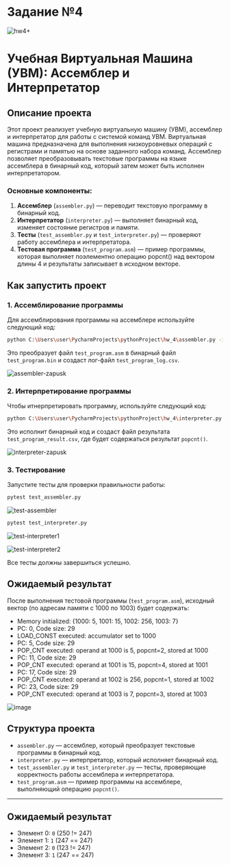 # Задание №4

![hw4+](https://github.com/user-attachments/assets/7ace307d-29a8-401f-8440-ffb3ef02a50e)
#

# Учебная Виртуальная Машина (УВМ): Ассемблер и Интерпретатор

## Описание проекта

Этот проект реализует учебную виртуальную машину (УВМ), ассемблер и интерпретатор для работы с системой команд УВМ. Виртуальная машина предназначена для выполнения низкоуровневых операций с регистрами и памятью на основе заданного набора команд. Ассемблер позволяет преобразовывать текстовые программы на языке ассемблера в бинарный код, который затем может быть исполнен интерпретатором.

### Основные компоненты:
1. **Ассемблер** (`assembler.py`) — переводит текстовую программу в бинарный код.
2. **Интерпретатор** (`interpreter.py`) — выполняет бинарный код, изменяет состояние регистров и памяти.
3. **Тесты** (`test_assembler.py` и `test_interpreter.py`) — проверяют работу ассемблера и интерпретатора.
4. **Тестовая программа** (`test_program.asm`) — пример программы, которая выполняет поэлементно операцию popcnt() над вектором длины 4 и результаты записывает в исходном векторе.

## Как запустить проект

### 1. Ассемблирование программы

Для ассемблирования программы на ассемблере используйте следующий код:

```bash
python C:\Users\user\PycharmProjects\pythonProject\hw_4\assembler.py -i C:\Users\user\PycharmProjects\pythonProject\hw_4\test_program.asm -o test_program.bin -l test_program_log.csv
```

Это преобразует файл `test_program.asm` в бинарный файл `test_program.bin` и создаст лог-файл `test_program_log.csv`.

![assembler-zapusk](https://github.com/user-attachments/assets/a279522f-dfd8-41f6-93b5-46055e446ce6)

### 2. Интерпретирование программы

Чтобы итнерпретировать программу, используйте следующий код:

```bash
python C:\Users\user\PycharmProjects\pythonProject\hw_4\interpreter.py -i C:\Users\user\PycharmProjects\pythonProject\hw_4\test_program.bin -o C:\Users\user\PycharmProjects\pythonProject\hw_4\test_program_result.csv -s 1000 -e 1003
```

Это исполнит бинарный код и создаст файл результата `test_program_result.csv`, где будет содержаться результат `popcnt()`.

![interpreter-zapusk](https://github.com/user-attachments/assets/71391a6d-58b7-4d4f-bef7-770e4d77c4ce)

### 3. Тестирование

Запустите тесты для проверки правильности работы:

```bash
pytest test_assembler.py
```
![test-assembler](https://github.com/user-attachments/assets/3e946410-4f02-4872-9a83-66ace8ae49e3)


```bash
pytest test_interpreter.py
```
![test-interpreter1](https://github.com/user-attachments/assets/202c10d2-eab3-441e-95e1-56faee4db027)

![test-interpreter2](https://github.com/user-attachments/assets/457dfa98-dfc5-4bc8-82ca-d9cdf7f47f27)

Все тесты должны завершиться успешно.

## Ожидаемый результат

После выполнения тестовой программы (`test_program.asm`), исходный вектор (по адресам памяти с 1000 по 1003) будет содержать:

- Memory initialized: {1000: 5, 1001: 15, 1002: 256, 1003: 7}
- PC: 0, Code size: 29
- LOAD_CONST executed: accumulator set to 1000
- PC: 5, Code size: 29
- POP_CNT executed: operand at 1000 is 5, popcnt=2, stored at 1000
- PC: 11, Code size: 29
- POP_CNT executed: operand at 1001 is 15, popcnt=4, stored at 1001
- PC: 17, Code size: 29
- POP_CNT executed: operand at 1002 is 256, popcnt=1, stored at 1002
- PC: 23, Code size: 29
- POP_CNT executed: operand at 1003 is 7, popcnt=3, stored at 1003

![image](https://github.com/user-attachments/assets/7f147693-3d04-4454-b1d2-425958611c95)

## Структура проекта

- `assembler.py` — ассемблер, который преобразует текстовые программы в бинарный код.
- `interpreter.py` — интерпретатор, который исполняет бинарный код.
- `test_assembler.py` и `test_interpreter.py` — тесты, проверяющие корректность работы ассемблера и интерпретатора.
- `test_program.asm` — пример программы на ассемблере, выполняющий операцию `popcnt()`.


*********************

## Ожидаемый результат


- Элемент 0: `0` (250 != 247)
- Элемент 1: `1` (247 == 247)
- Элемент 2: `0` (123 != 247)
- Элемент 3: `1` (247 == 247)


